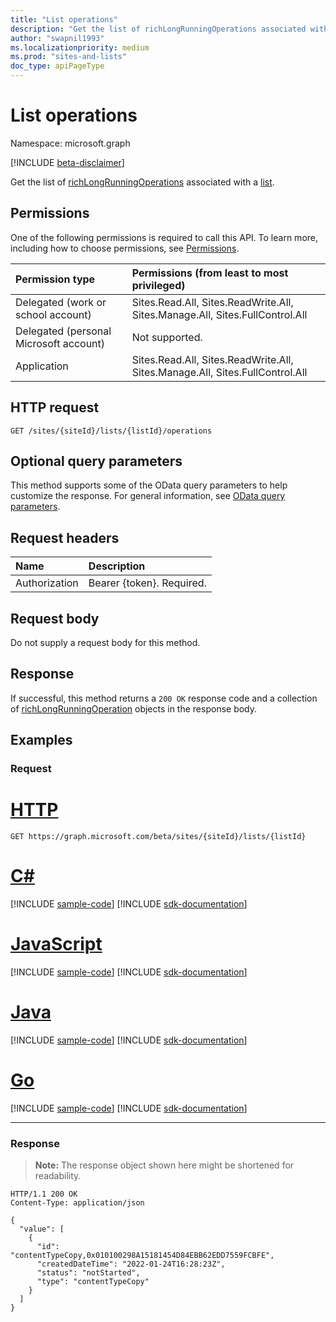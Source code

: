 ```yaml
---
title: "List operations"
description: "Get the list of richLongRunningOperations associated with a list."
author: "swapnil1993"
ms.localizationpriority: medium
ms.prod: "sites-and-lists"
doc_type: apiPageType
---
```


# List operations
Namespace: microsoft.graph

[!INCLUDE [beta-disclaimer](../../includes/beta-disclaimer.md)]

Get the list of [richLongRunningOperations](../resources/richlongrunningoperation.md) associated with a [list](../resources/list.md).

## Permissions
One of the following permissions is required to call this API. To learn more, including how to choose permissions, see [Permissions](/graph/permissions-reference).

|Permission type|Permissions (from least to most privileged)|
|:---|:---|
|Delegated (work or school account)|Sites.Read.All, Sites.ReadWrite.All, Sites.Manage.All, Sites.FullControl.All|
|Delegated (personal Microsoft account)|Not supported.|
|Application|Sites.Read.All, Sites.ReadWrite.All, Sites.Manage.All, Sites.FullControl.All|

## HTTP request

<!-- {
  "blockType": "ignored"
}
-->
``` http
GET /sites/{siteId}/lists/{listId}/operations
```

## Optional query parameters
This method supports some of the OData query parameters to help customize the response. For general information, see [OData query parameters](/graph/query-parameters).

## Request headers
|Name|Description|
|:---|:---|
|Authorization|Bearer {token}. Required.|

## Request body
Do not supply a request body for this method.

## Response

If successful, this method returns a `200 OK` response code and a collection of [richLongRunningOperation](../resources/richlongrunningoperation.md) objects in the response body.

## Examples

### Request

# [HTTP](#tab/http)
<!-- {
  "blockType": "request",
  "name": "list_richlongrunningoperation"
}
-->
``` http
GET https://graph.microsoft.com/beta/sites/{siteId}/lists/{listId}
```

# [C#](#tab/csharp)
[!INCLUDE [sample-code](../includes/snippets/csharp/list-richlongrunningoperation-csharp-snippets.md)]
[!INCLUDE [sdk-documentation](../includes/snippets/snippets-sdk-documentation-link.md)]

# [JavaScript](#tab/javascript)
[!INCLUDE [sample-code](../includes/snippets/javascript/list-richlongrunningoperation-javascript-snippets.md)]
[!INCLUDE [sdk-documentation](../includes/snippets/snippets-sdk-documentation-link.md)]

# [Java](#tab/java)
[!INCLUDE [sample-code](../includes/snippets/java/list-richlongrunningoperation-java-snippets.md)]
[!INCLUDE [sdk-documentation](../includes/snippets/snippets-sdk-documentation-link.md)]

# [Go](#tab/go)
[!INCLUDE [sample-code](../includes/snippets/go/list-richlongrunningoperation-go-snippets.md)]
[!INCLUDE [sdk-documentation](../includes/snippets/snippets-sdk-documentation-link.md)]

---



### Response
>**Note:** The response object shown here might be shortened for readability.
<!-- {
  "blockType": "response",
  "truncated": true,
  "@odata.type": "Collection(microsoft.graph.richLongRunningOperation)"
}
-->
``` http
HTTP/1.1 200 OK
Content-Type: application/json

{
  "value": [
    {
      "id": "contentTypeCopy,0x010100298A15181454D84EBB62EDD7559FCBFE",
      "createdDateTime": "2022-01-24T16:28:23Z",
      "status": "notStarted",
      "type": "contentTypeCopy"
    }
  ]
}
```

